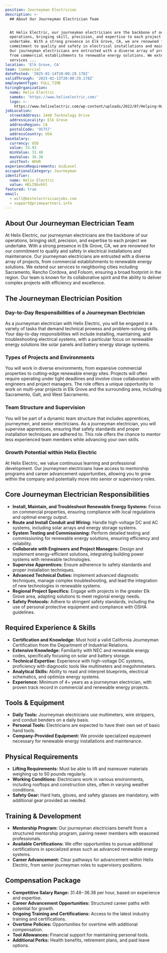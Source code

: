 ```yaml
---
position: Journeyman Electrician
description: >-
  ## About Our Journeyman Electrician Team


  At Helix Electric, our journeyman electricians are the backbone of our
  operations, bringing skill, precision, and expertise to each project we
  undertake. With a strong presence in Elk Grove, CA, we are renowned for our
  commitment to quality and safety in electrical installations and maintenance.
  Our journeyman electricians are entrusted with a diverse array of projects,
  from commercial establishments to renewable energy solutions. We extend our
  services ...
location: 'Elk Grove, CA'
team: Commercial
datePosted: '2025-01-14T20:00:29.178Z'
validThrough: '2025-02-13T20:00:29.178Z'
employmentType: FULL_TIME
hiringOrganization:
  name: Helix Electric
  sameAs: 'https://www.helixelectric.com/'
  logo: >-
    https://www.helixelectric.com/wp-content/uploads/2022/07/Helping-Hands-Logo_Blue-e1656694113799.jpg
jobLocation:
  streetAddress: 1448 Technology Drive
  addressLocality: Elk Grove
  addressRegion: CA
  postalCode: '95757'
  addressCountry: USA
baseSalary:
  currency: USD
  value: 33.93
  minValue: 31.48
  maxValue: 36.38
  unitText: HOUR
experienceRequirements: midLevel
occupationalCategory: Journeyman
identifier:
  name: Helix Electric
  value: HELI9bvhhl
featured: true
email:
  - will@bestelectricianjobs.com
  - support@primepartners.info
---
```




## About Our Journeyman Electrician Team

At Helix Electric, our journeyman electricians are the backbone of our operations, bringing skill, precision, and expertise to each project we undertake. With a strong presence in Elk Grove, CA, we are renowned for our commitment to quality and safety in electrical installations and maintenance. Our journeyman electricians are entrusted with a diverse array of projects, from commercial establishments to renewable energy solutions. We extend our services to neighboring cities including Sacramento, Rancho Cordova, and Folsom, ensuring a broad footprint in the region. Our team is known for its collaborative spirit and the ability to deliver complex projects with efficiency and excellence.

## The Journeyman Electrician Position

### Day-to-Day Responsibilities of a Journeyman Electrician

As a journeyman electrician with Helix Electric, you will be engaged in a variety of tasks that demand technical prowess and problem-solving skills. Your day-to-day responsibilities will include installing, maintaining, and troubleshooting electrical systems, with a particular focus on renewable energy solutions like solar panels and battery energy storage systems.

### Types of Projects and Environments

You will work in diverse environments, from expansive commercial properties to cutting-edge renewable energy sites. Projects will often require operating under tight deadlines and involve close collaboration with engineers and project managers. The role offers a unique opportunity to work on multi-year projects in Elk Grove and the surrounding area, including Sacramento, Galt, and West Sacramento.

### Team Structure and Supervision

You will be part of a dynamic team structure that includes apprentices, journeymen, and senior electricians. As a journeyman electrician, you will supervise apprentices, ensuring that safety standards and proper installation techniques are adhered to. This role offers the chance to mentor less experienced team members while advancing your own skills.

### Growth Potential within Helix Electric

At Helix Electric, we value continuous learning and professional development. Our journeymen electricians have access to mentorship programs and career advancement opportunities, allowing you to grow within the company and potentially move into senior or supervisory roles.

## Core Journeyman Electrician Responsibilities

- **Install, Maintain, and Troubleshoot Renewable Energy Systems:** Focus on commercial properties, ensuring compliance with local regulations and optimal energy output.
- **Route and Install Conduit and Wiring:** Handle high-voltage DC and AC systems, including solar arrays and energy storage systems.
- **System Testing and Commissioning:** Perform detailed testing and commissioning for renewable energy solutions, ensuring efficiency and reliability.
- **Collaborate with Engineers and Project Managers:** Design and implement energy-efficient solutions, integrating building power systems with renewable technologies.
- **Supervise Apprentices:** Ensure adherence to safety standards and proper installation techniques.
- **Advanced Technical Duties:** Implement advanced diagnostic techniques, manage complex troubleshooting, and lead the integration of new technologies in renewable systems.
- **Regional Project Specifics:** Engage with projects in the greater Elk Grove area, adapting solutions to meet regional energy needs.
- **Safety Protocols:** Adhere to stringent safety standards, including the use of personal protective equipment and compliance with OSHA guidelines.

## Required Experience & Skills

- **Certification and Knowledge:** Must hold a valid California Journeyman Certification from the Department of Industrial Relations.
- **Extensive Knowledge:** Familiarity with NEC and renewable energy codes, specifically focusing on solar and battery storage.
- **Technical Expertise:** Experience with high-voltage DC systems, proficiency with diagnostic tools like multimeters and megohmmeters.
- **Analytical Skills:** Ability to read and interpret blueprints, electrical schematics, and optimize energy systems.
- **Experience:** Minimum of 4+ years as a journeyman electrician, with proven track record in commercial and renewable energy projects.

## Tools & Equipment

- **Daily Tools:** Journeyman electricians use multimeters, wire strippers, and conduit benders on a daily basis.
- **Personal Tools:** Electricians are expected to have their own set of basic hand tools.
- **Company-Provided Equipment:** We provide specialized equipment necessary for renewable energy installations and maintenance.

## Physical Requirements

- **Lifting Requirements:** Must be able to lift and maneuver materials weighing up to 50 pounds regularly.
- **Working Conditions:** Electricians work in various environments, including rooftops and construction sites, often in varying weather conditions.
- **Safety Gear:** Hard hats, gloves, and safety glasses are mandatory, with additional gear provided as needed.

## Training & Development

- **Mentorship Program:** Our journeyman electricians benefit from a structured mentorship program, pairing newer members with seasoned professionals.
- **Available Certifications:** We offer opportunities to pursue additional certifications in specialized areas such as advanced renewable energy systems.
- **Career Advancement:** Clear pathways for advancement within Helix Electric, from senior journeyman roles to supervisory positions.

## Compensation Package

- **Competitive Salary Range:** $31.48-$36.38 per hour, based on experience and expertise.
- **Career Advancement Opportunities:** Structured career paths with potential for growth.
- **Ongoing Training and Certifications:** Access to the latest industry training and certifications.
- **Overtime Policies:** Opportunities for overtime with additional compensation.
- **Tool Allowances:** Financial support for maintaining personal tools.
- **Additional Perks:** Health benefits, retirement plans, and paid leave options.